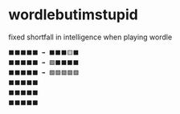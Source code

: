 # wordlebutimstupid
fixed shortfall in intelligence when playing wordle

```
⬛⬛⬛⬛⬛ ➡️ ⬛⬛⬛🟨⬛
⬛⬛⬛⬛⬛ ➡️ 🟩⬛⬛⬛⬛
⬛⬛⬛⬛⬛ ➡️ 🟩🟩🟩🟩🟩
⬛⬛⬛⬛⬛
⬛⬛⬛⬛⬛
⬛⬛⬛⬛⬛
```
